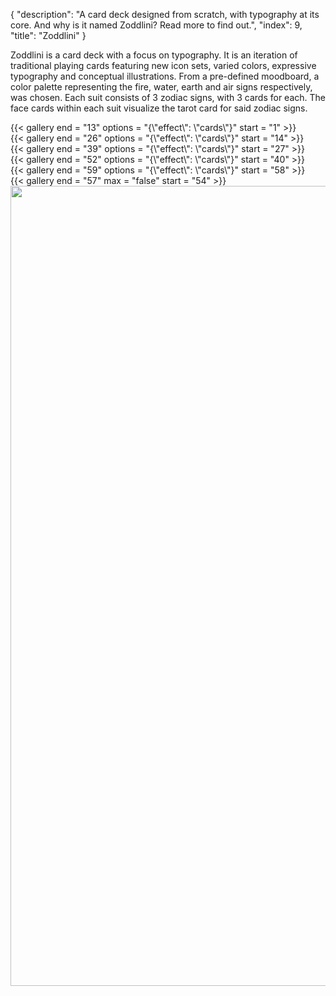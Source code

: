 {
  "description": "A card deck designed from scratch, with typography at its core. And why is it named Zoddlini? Read more to find out.",
  "index": 9,
  "title": "Zoddlini"
}

Zoddlini is a card deck with a focus on typography. It is an iteration of traditional playing cards featuring new icon sets, varied colors, expressive typography and conceptual illustrations. From a pre-defined moodboard, a color palette representing the fire, water, earth and air signs respectively, was chosen. Each suit consists of 3 zodiac signs, with 3 cards for each. The face cards within each suit visualize the tarot card for said zodiac signs.

<div
  w-flex = "~ wrap"
  w-gap = "5"
  w-m = "t-5"
  w-w = "full">
  <div
    w-w = "full md:gap2">
    {{< gallery end = "13" options = "{\"effect\": \"cards\"}" start = "1" >}}
  </div>
  <div
    w-w = "full md:gap2">
    {{< gallery end = "26" options = "{\"effect\": \"cards\"}" start = "14" >}}
  </div>
  <div
    w-w = "full md:gap2">
    {{< gallery end = "39" options = "{\"effect\": \"cards\"}" start = "27" >}}
  </div>
  <div
    w-w = "full md:gap2">
    {{< gallery end = "52" options = "{\"effect\": \"cards\"}" start = "40" >}}
  </div>
  <div
    w-m = "x-auto"
    w-max-w = "gap2"
    w-w = "full">
    {{< gallery end = "59" options = "{\"effect\": \"cards\"}" start = "58" >}}
  </div>
</div>

<div
  w-m = "t-5"
  w-position = "relative"
  w-w = "full">
  {{< gallery end = "57" max = "false" start = "54" >}}
  <img
    alt = ""
    height = "1280"
    src = "/projects/zoddlini/assets/img53-low.png"
    width = "2048"
    data-lazy = "/projects/zoddlini/assets/img53.png"
    w-object = "cover"
    w-position = "absolute left-1/2 top-0"
    w-transform = "~ -translate-x-1/2"
    w-transition = "duration-250 ease-in-out filter"
    w-w = "3/4"/>
</div>